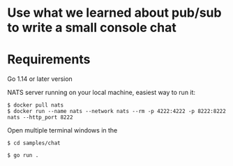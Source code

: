 # Use what we learned about pub/sub to write a small console chat

# Requirements
Go 1.14 or later version

NATS server running on your local machine, easiest way to run it:
```
$ docker pull nats
$ docker run --name nats --network nats --rm -p 4222:4222 -p 8222:8222 nats --http_port 8222
```

Open multiple terminal windows in the  

`$ cd samples/chat`

`$ go run .`
